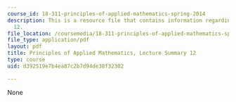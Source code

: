 ```yaml
---
course_id: 18-311-principles-of-applied-mathematics-spring-2014
description: This is a resource file that contains information regarding lecture summary
  12.
file_location: /coursemedia/18-311-principles-of-applied-mathematics-spring-2014/d392519e7b4ea87c2b7d94de38f32302_MIT18_311S14_Lecture12.pdf
file_type: application/pdf
layout: pdf
title: Principles of Applied Mathematics, Lecture Summary 12
type: course
uid: d392519e7b4ea87c2b7d94de38f32302

---
```

None